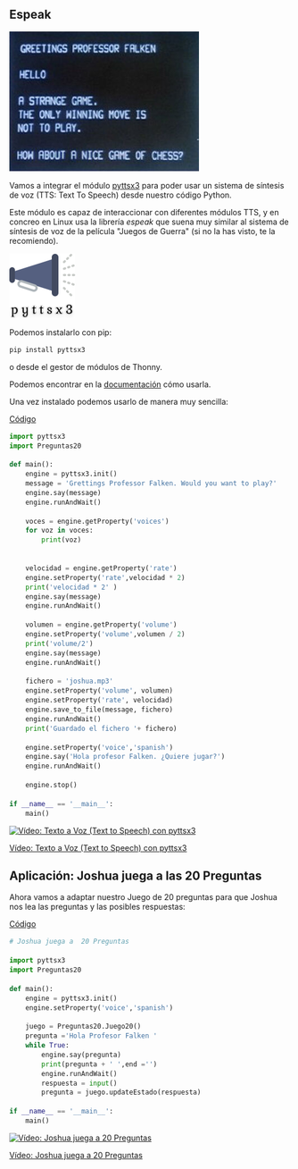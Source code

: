 ## Espeak

![Síntesis de voz en la película "Juegos de Guerra"](./images/Joshua.jpg)

Vamos a integrar el módulo [pyttsx3](https://github.com/nateshmbhat/pyttsx3) para poder usar un sistema de síntesis de voz (TTS: Text To Speech) desde nuestro código Python.

Este módulo es capaz de interaccionar con diferentes módulos TTS, y en concreo en Linux usa la librería *espeak* que suena muy similar al sistema de síntesis de voz de la película "Juegos de Guerra" (si no la has visto, te la recomiendo).

![](./images/logo_pyttsx3.svg)

Podemos instalarlo con pip:

```sh
pip install pyttsx3
```

o desde el gestor de módulos de Thonny.

Podemos encontrar  en la [documentación](https://pyttsx3.readthedocs.io/en/latest/engine.html) cómo usarla.

Una vez instalado podemos usarlo de manera muy sencilla:

[Código](https://raw.githubusercontent.com/javacasm/CursoPython/master/codigo/10.6.espeaker.py)

```python
import pyttsx3
import Preguntas20

def main():
    engine = pyttsx3.init()
    message = 'Grettings Professor Falken. Would you want to play?'
    engine.say(message)
    engine.runAndWait()

    voces = engine.getProperty('voices')
    for voz in voces:
        print(voz)
    
    
    velocidad = engine.getProperty('rate')
    engine.setProperty('rate',velocidad * 2)
    print('velocidad * 2' )
    engine.say(message)
    engine.runAndWait()
    
    volumen = engine.getProperty('volume')
    engine.setProperty('volume',volumen / 2)
    print('volume/2')
    engine.say(message)
    engine.runAndWait()
    
    fichero = 'joshua.mp3'
    engine.setProperty('volume', volumen)
    engine.setProperty('rate', velocidad)
    engine.save_to_file(message, fichero)
    engine.runAndWait()
    print('Guardado el fichero '+ fichero)
    
    engine.setProperty('voice','spanish') 
    engine.say('Hola profesor Falken. ¿Quiere jugar?')
    engine.runAndWait()
    
    engine.stop()
    
if __name__ == '__main__':
    main()

```

[![Vídeo: Texto a Voz (Text to Speech) con pyttsx3](https://img.youtube.com/vi/sI8EeZGPNgw/0.jpg)](https://drive.google.com/file/d/14oAgpV6dQJnOO0a5xwWdFkWjC5ZWalzf/view?usp=sharing)


[Vídeo: Texto a Voz (Text to Speech) con pyttsx3](https://drive.google.com/file/d/14oAgpV6dQJnOO0a5xwWdFkWjC5ZWalzf/view?usp=sharing)


## Aplicación: Joshua juega a las 20 Preguntas

Ahora vamos a adaptar nuestro Juego de 20 preguntas para que Joshua nos lea las preguntas y las posibles respuestas:

[Código](https://github.com/javacasm/CursoPython/raw/master/codigo/10.6.joshua.py)

```python
# Joshua juega a  20 Preguntas

import pyttsx3
import Preguntas20

def main():
    engine = pyttsx3.init()
    engine.setProperty('voice','spanish') 

    juego = Preguntas20.Juego20()
    pregunta ='Hola Profesor Falken '
    while True:
        engine.say(pregunta)
        print(pregunta + ' ',end ='')
        engine.runAndWait()
        respuesta = input()
        pregunta = juego.updateEstado(respuesta)

if __name__ == '__main__':
    main()
```


[![Vídeo: Joshua juega a 20 Preguntas](https://img.youtube.com/vi/kNAXuEUdisI/0.jpg)](https://drive.google.com/file/d/1L00bctNQYSn5-kaxNqiJWvlz9y-8lYiJ/view?usp=sharing)


[Vídeo: Joshua juega a 20 Preguntas](https://drive.google.com/file/d/1L00bctNQYSn5-kaxNqiJWvlz9y-8lYiJ/view?usp=sharing)

